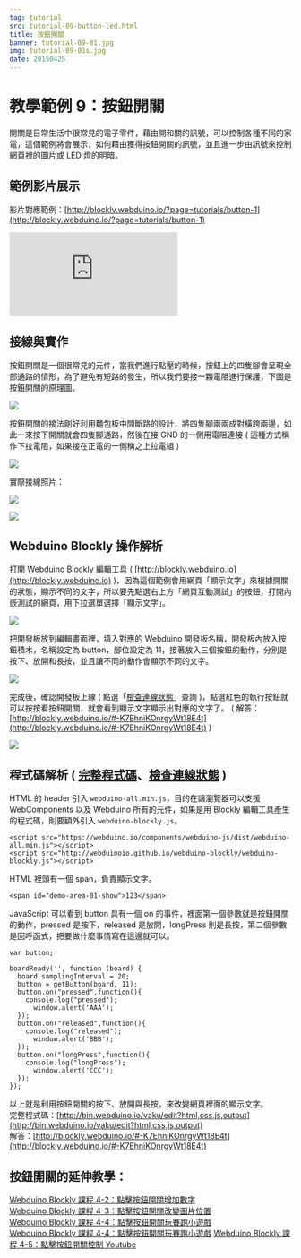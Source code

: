 ```yaml
---
tag: tutorial
src: tutorial-09-button-led.html
title: 按鈕開關
banner: tutorial-09-01.jpg
img: tutorial-09-01s.jpg
date: 20150425
---
```


<!-- @@master  = ../../_layout.html-->

<!-- @@block  =  meta-->

<title>教學範例 9：按鈕開關 :::: Webduino = Web × Arduino</title>

<meta name="description" content="開關是日常生活中很常見的電子零件，藉由開和關的訊號，可以控制各種不同的家電，這個範例將會展示，如何藉由獲得按鈕開關的訊號，並且進一步由訊號來控制網頁裡的圖片或 LED 燈的明暗。">

<meta itemprop="description" content="開關是日常生活中很常見的電子零件，藉由開和關的訊號，可以控制各種不同的家電，這個範例將會展示，如何藉由獲得按鈕開關的訊號，並且進一步由訊號來控制網頁裡的圖片或 LED 燈的明暗。">

<meta property="og:description" content="開關是日常生活中很常見的電子零件，藉由開和關的訊號，可以控制各種不同的家電，這個範例將會展示，如何藉由獲得按鈕開關的訊號，並且進一步由訊號來控制網頁裡的圖片或 LED 燈的明暗。">

<meta property="og:title" content="教學範例 9：按鈕開關" >

<meta property="og:url" content="https://webduino.io/tutorials/tutorial-09-button-led.html">

<meta property="og:image" content="https://webduino.io/img/tutorials/tutorial-09-01s.jpg">

<meta itemprop="image" content="https://webduino.io/img/tutorials/tutorial-09-01s.jpg">

<include src="../_include-tutorials.html"></include>

<!-- @@close-->

<!-- @@block  =  preAndNext-->

<include src="../_include-tutorials-content.html"></include>

<!-- @@close-->



<!-- @@block  =  tutorials-->
# 教學範例 9：按鈕開關

開關是日常生活中很常見的電子零件，藉由開和關的訊號，可以控制各種不同的家電，這個範例將會展示，如何藉由獲得按鈕開關的訊號，並且進一步由訊號來控制網頁裡的圖片或 LED 燈的明暗。

## 範例影片展示

影片對應範例：[http://blockly.webduino.io/?page=tutorials/button-1](http://blockly.webduino.io/?page=tutorials/button-1) 

<iframe class="youtube" src="https://www.youtube.com/embed/Y2I42DsAov8" frameborder="0" allowfullscreen></iframe>

## 接線與實作

按鈕開關是一個很常見的元件，當我們進行點壓的時候，按鈕上的四隻腳會呈現全部通路的情形，為了避免有短路的發生，所以我們要接一顆電阻進行保護，下圖是按鈕開關的原理圖。

![](../img/tutorials/tutorial-09-02.jpg)

按鈕開關的接法剛好利用麵包板中間斷路的設計，將四隻腳兩兩成對橫跨兩邊，如此一來按下開關就會四隻腳通路，然後在接 GND 的一側用電阻連接 ( 這種方式稱作下拉電阻，如果接在正電的一側稱之上拉電組 )

![](../img/tutorials/tutorial-09-03.jpg)

實際接線照片：

![](../img/tutorials/tutorial-09-04.jpg)

![](../img/tutorials/tutorial-09-05.jpg)

## Webduino Blockly 操作解析

打開 Webduino Blockly 編輯工具 ( [http://blockly.webduino.io](http://blockly.webduino.io) )，因為這個範例會用網頁「顯示文字」來根據開關的狀態，顯示不同的文字，所以要先點選右上方「網頁互動測試」的按鈕，打開內嵌測試的網頁，用下拉選單選擇「顯示文字」。

![](../img/tutorials/tutorial-09-06.jpg)

把開發板放到編輯畫面裡，填入對應的 Webduino 開發板名稱，開發板內放入按鈕積木，名稱設定為 button，腳位設定為 11，接著放入三個按鈕的動作，分別是按下、放開和長按，並且讓不同的動作會顯示不同的文字。

![](../img/tutorials/tutorial-09-07.jpg)

完成後，確認開發板上線 ( 點選「[檢查連線狀態](https://webduino.io/device.html)」查詢 )，點選紅色的執行按鈕就可以按按看按鈕開關，就會看到顯示文字顯示出對應的文字了。
( 解答：[http://blockly.webduino.io/#-K7EhniKOnrgyWt18E4t](http://blockly.webduino.io/#-K7EhniKOnrgyWt18E4t) )

![](../img/tutorials/tutorial-09-08.jpg)


## 程式碼解析 ( [完整程式碼](http://bin.webduino.io/vaku/edit?html,css,js,output)、[檢查連線狀態](https://webduino.io/device.html) )

HTML 的 header 引入 `webduino-all.min.js`，目的在讓瀏覽器可以支援 WebComponents 以及 Webduino 所有的元件，如果是用 Blockly 編輯工具產生的程式碼，則要額外引入 `webduino-blockly.js`。

	<script src="https://webduino.io/components/webduino-js/dist/webduino-all.min.js"></script>
	<script src="http://webduinoio.github.io/webduino-blockly/webduino-blockly.js"></script>

HTML 裡頭有一個 span，負責顯示文字。

	<span id="demo-area-01-show">123</span>

JavaScript 可以看到 button 具有一個 on 的事件，裡面第一個參數就是按鈕開關的動作，pressed 是按下，released 是放開，longPress 則是長按，第二個參數是回呼函式，把要做什麼事情寫在這邊就可以。

	var button;

	boardReady('', function (board) {
	  board.samplingInterval = 20;
	  button = getButton(board, 11);
	  button.on("pressed",function(){
	    console.log("pressed");
	      window.alert('AAA');
	  });
	  button.on("released",function(){
	    console.log("released");
	      window.alert('BBB');
	  });
	  button.on("longPress",function(){
	    console.log("longPress");
	      window.alert('CCC');
	  });
	});

以上就是利用按鈕開關的按下、放開與長按，來改變網頁裡面的顯示文字。  
完整程式碼：[http://bin.webduino.io/vaku/edit?html,css,js,output](http://bin.webduino.io/vaku/edit?html,css,js,output)  
解答：[http://blockly.webduino.io/#-K7EhniKOnrgyWt18E4t](http://blockly.webduino.io/#-K7EhniKOnrgyWt18E4t)

## 按鈕開關的延伸教學：

[Webduino Blockly 課程 4-2：點擊按鈕開關增加數字](http://blockly.webduino.io/?lang=zh-hant&page=tutorials/button-2#-JvWu7mS_OoeRvE-m6mD)  
[Webduino Blockly 課程 4-3：點擊按鈕開關改變圖片位置](http://blockly.webduino.io/?lang=zh-hant&page=tutorials/button-3#-JvWuaeLK-rrGi66lVIM)  
[Webduino Blockly 課程 4-4：點擊按鈕開關玩賽跑小遊戲](http://blockly.webduino.io/?lang=zh-hant&page=tutorials/button-4#-JvY90I0qUoJR2yi34lj)  
[Webduino Blockly 課程 4-4：點擊按鈕開關玩賽跑小遊戲](http://blockly.webduino.io/?lang=zh-hant&page=tutorials/button-4#-JvY90I0qUoJR2yi34lj) 
[Webduino Blockly 課程 4-5：點擊按鈕開關控制 Youtube](http://blockly.webduino.io/?lang=zh-hant&page=tutorials/button-5#-JxJpqetsCxULbi4Iier) 

<!-- @@close-->